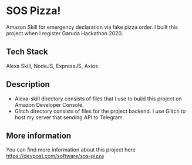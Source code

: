 # SOS Pizza!
Amazon Skill for emergency declaration via fake pizza order. I built this project when I register Garuda Hackathon 2020.

## Tech Stack
Alexa Skill, NodeJS, ExpressJS, Axios

## Description
- Alexa-skill directory consists of files that I use to build this project on Amazon Developer Console.
- Glitch directory consists of files for the project backend. I use Glitch to host my server that sending API to Telegram.

## More information
You can find more information about this project here https://devpost.com/software/sos-pizza
